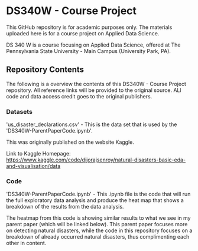 # DS340W - Course Project

This GitHub repository is for academic purposes only. The materials uploaded here is for a course project on Applied Data Science.

DS 340 W is a course focusing on Applied Data Science, offered at The Pennsylvania State University - Main Campus (University Park, PA).

## Repository Contents

The following is a overview the contents of this DS340W - Course Project repository. All reference links will be provided to the original source. ALl code and data access credit goes to the original publishers.

### Datasets

'us_disaster_declarations.csv' - This is the data set that is used by the 'DS340W-ParentPaperCode.ipynb'.

This was originally published on the website Kaggle. 

Link to Kaggle Homepage: https://www.kaggle.com/code/dijorajsenroy/natural-disasters-basic-eda-and-visualisation/data 

### Code

'DS340W-ParentPaperCode.ipynb' - This .ipynb file is the code that will run the full exploratory data analysis and produce the heat map that shows a breakdown of the results from the data analysis. 

The heatmap from this code is showing similar results to what we see in my parent paper (which will be linked below). This parent paper focuses more on detecting natural disasters, while the code in this repository focuses on a breakdown of already occurred natural disasters, thus complimenting each other in content.
